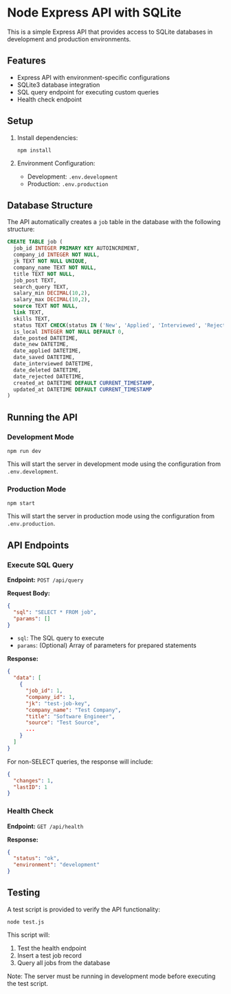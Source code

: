 # Node Express API with SQLite

This is a simple Express API that provides access to SQLite databases in development and production environments.

## Features

- Express API with environment-specific configurations
- SQLite3 database integration
- SQL query endpoint for executing custom queries
- Health check endpoint

## Setup

1. Install dependencies:
   ```
   npm install
   ```

2. Environment Configuration:
   - Development: `.env.development`
   - Production: `.env.production`

## Database Structure

The API automatically creates a `job` table in the database with the following structure:

```sql
CREATE TABLE job (
  job_id INTEGER PRIMARY KEY AUTOINCREMENT,
  company_id INTEGER NOT NULL,
  jk TEXT NOT NULL UNIQUE,
  company_name TEXT NOT NULL,
  title TEXT NOT NULL,
  job_post TEXT,
  search_query TEXT,
  salary_min DECIMAL(10,2),
  salary_max DECIMAL(10,2),
  source TEXT NOT NULL,
  link TEXT,
  skills TEXT,
  status TEXT CHECK(status IN ('New', 'Applied', 'Interviewed', 'Rejected', 'Deleted', 'Saved')) DEFAULT 'New',
  is_local INTEGER NOT NULL DEFAULT 0,
  date_posted DATETIME,
  date_new DATETIME,
  date_applied DATETIME,
  date_saved DATETIME,
  date_interviewed DATETIME,
  date_deleted DATETIME,
  date_rejected DATETIME,
  created_at DATETIME DEFAULT CURRENT_TIMESTAMP,
  updated_at DATETIME DEFAULT CURRENT_TIMESTAMP
)
```

## Running the API

### Development Mode

```
npm run dev
```

This will start the server in development mode using the configuration from `.env.development`.

### Production Mode

```
npm start
```

This will start the server in production mode using the configuration from `.env.production`.

## API Endpoints

### Execute SQL Query

**Endpoint:** `POST /api/query`

**Request Body:**
```json
{
  "sql": "SELECT * FROM job",
  "params": []
}
```

- `sql`: The SQL query to execute
- `params`: (Optional) Array of parameters for prepared statements

**Response:**
```json
{
  "data": [
    {
      "job_id": 1,
      "company_id": 1,
      "jk": "test-job-key",
      "company_name": "Test Company",
      "title": "Software Engineer",
      "source": "Test Source",
      ...
    }
  ]
}
```

For non-SELECT queries, the response will include:
```json
{
  "changes": 1,
  "lastID": 1
}
```

### Health Check

**Endpoint:** `GET /api/health`

**Response:**
```json
{
  "status": "ok",
  "environment": "development"
}
```

## Testing

A test script is provided to verify the API functionality:

```
node test.js
```

This script will:
1. Test the health endpoint
2. Insert a test job record
3. Query all jobs from the database

Note: The server must be running in development mode before executing the test script.
